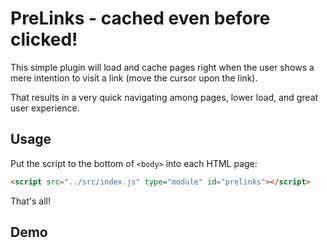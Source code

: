# PreLinks - cached even before clicked!

This simple plugin will load and cache pages right when the user shows a mere intention to visit a link (move the cursor upon the link).

That results in a very quick navigating among pages, lower load, and great user experience.

## Usage

Put the script to the bottom of `<body>` into each HTML page:

```html
<script src="../src/index.js" type="module" id="prelinks"></script>
```

That's all!

## Demo
